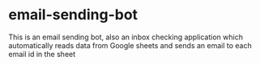 # email-sending-bot
This is an email sending bot, also an inbox checking application which automatically reads data from Google sheets and sends an email to each email id in the sheet
